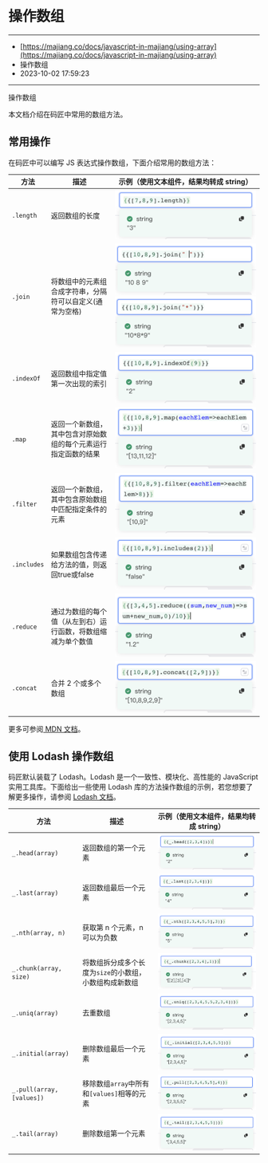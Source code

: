 # 操作数组

---

* [https://majiang.co/docs/javascript-in-majiang/using-array](https://majiang.co/docs/javascript-in-majiang/using-array)
* 操作数组
* 2023-10-02 17:59:23

---

操作数组

本文档介绍在码匠中常用的数组方法。

## 常用操作

在码匠中可以编写 JS 表达式操作数组，下面介绍常用的数组方法：

|**方法**|**描述**|**示例（使用文本组件，结果均转成 string）**|
| ------| ----------------------------------------------------------------| --------------------------------------------------------------------------------------|
|​`.length`​|返回数组的长度|​![](assets/1-20231002175923-7btb664.png)​|
|​`.join`​|将数组中的元素组合成字符串，分隔符可以自定义(通常为空格)|​![](assets/2-20231002175923-u6uckpg.png)​![](assets/3-20231002175924-7x6cmh9.png)​|
|​`.indexOf`​|返回数组中指定值第一次出现的索引|​![](assets/4-20231002175923-c2og0m6.png)​|
|​`.map`​|返回一个新数组，其中包含对原始数组的每个元素运行指定函数的结果|​![](assets/5-20231002175923-aask5us.png)​|
|​`.filter`​|返回一个新数组，其中包含原始数组中匹配指定条件的元素|​![](assets/6-20231002175923-ewf62np.png)​|
|​`.includes`​|如果数组包含传递给方法的值，则返回true或false|​![](assets/7-20231002175923-cilpqwl.png)​|
|​`.reduce`​|通过为数组的每个值（从左到右）运行函数，将数组缩减为单个数值|​![](assets/8-20231002175923-qa0kg6r.png)​|
|​`.concat`​|合并 2 个或多个数组|​![](assets/9-20231002175924-a1opaaa.png)​|

更多可参阅[ MDN 文档](https://developer.mozilla.org/zh-CN/docs/Web/JavaScript/Reference/Global_Objects/Array#%E5%B8%B8%E8%A7%81%E6%93%8D%E4%BD%9C)。

## 使用 Lodash 操作数组

码匠默认装载了 Lodash。Lodash 是一个一致性、模块化、高性能的 JavaScript 实用工具库。下面给出一些使用 Lodash 库的方法操作数组的示例，若您想要了解更多操作，请参阅 [Lodash 文档](https://www.lodashjs.com/)。

|**方法**|**描述**|**示例（使用文本组件，结果均转成 string）**|
| ------| ----------------------------------------------------| ----------------------------------------------|
|​`_.head(array)`​|返回数组的第一个元素|​![](assets/10-20231002175923-mwv71ve.png)​|
|​`_.last(array)`​|返回数组最后一个元素|​![](assets/11-20231002175923-xg5s4hu.png)​|
|​`_.nth(array, n)`​|获取第 n 个元素，n 可以为负数|​![](assets/12-20231002175924-7txjsda.png)​|
|​`_.chunk(array, size)`​|将数组拆分成多个长度为`size`​的小数组，小数组构成新数组|​![](assets/13-20231002175924-itgeldh.png)​|
|​`_.uniq(array)`​|去重数组|​![](assets/14-20231002175924-wmapwqw.png)​|
|​`_.initial(array)`​|删除数组最后一个元素|​![](assets/16-20231002175923-h2p5s86.png)​|
|​`_.pull(array, [values])`​|移除数组`array`​中所有和`[values]`​相等的元素|​![](assets/17-20231002175924-skt6i4q.png)​|
|​`_.tail(array)`​|删除数组第一个元素|​![](assets/18-20231002175923-341whok.png)​|
